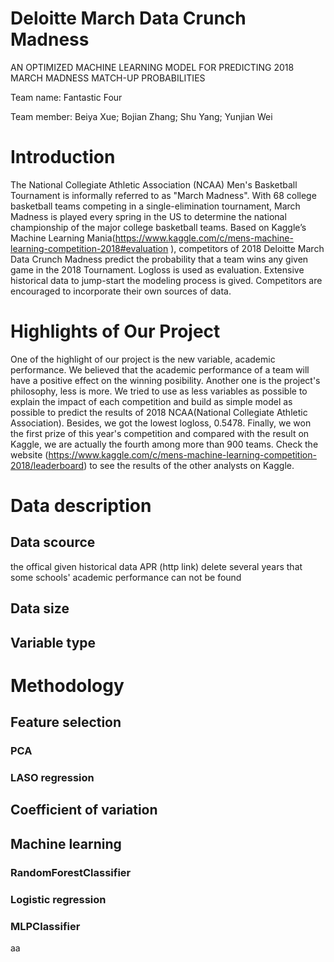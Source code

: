 # Deloitte March Data Crunch Madness
  AN OPTIMIZED MACHINE LEARNING MODEL FOR PREDICTING 2018 MARCH MADNESS MATCH-UP PROBABILITIES

  Team name: Fantastic Four
  
  Team member: Beiya Xue; Bojian Zhang; Shu Yang; Yunjian Wei

# Introduction
  The National Collegiate Athletic Association (NCAA) Men's Basketball Tournament is informally referred to as "March Madness". With 68 college basketball teams competing in a single-elimination tournament, March Madness is played every spring in the US to determine the national championship of the major college basketball teams. Based on Kaggle’s Machine Learning Mania(https://www.kaggle.com/c/mens-machine-learning-competition-2018#evaluation ), competitors of 2018 Deloitte March Data Crunch Madness predict the probability that a team wins any given game in the 2018 Tournament. Logloss is used as evaluation. Extensive historical data to jump-start the modeling process is gived. Competitors are encouraged to incorporate their own sources of data. 

# Highlights of Our Project
   One of the highlight of our project is the new variable, academic performance. We believed that the academic performance of a team will have a positive effect on the winning posibility. Another one is the project's philosophy, less is more. We tried to use as less variables as possible to explain the impact of each competition and build as simple model as possible to predict the results of 2018 NCAA(National Collegiate Athletic Association). Besides, we got the lowest logloss, 0.5478. Finally, we won the first prize of this year's competition and compared with the result on Kaggle, we are actually the fourth among more than 900 teams. Check the website (https://www.kaggle.com/c/mens-machine-learning-competition-2018/leaderboard) to see the results of the other analysts on Kaggle.

# Data description
## Data scource
the offical given historical data
APR (http link) delete several years that some schools' academic performance can not be found
## Data size
## Variable type

# Methodology
## Feature selection
### PCA
### LASO regression
## Coefficient of variation
## Machine learning
### RandomForestClassifier
### Logistic regression
### MLPClassifier

aa
